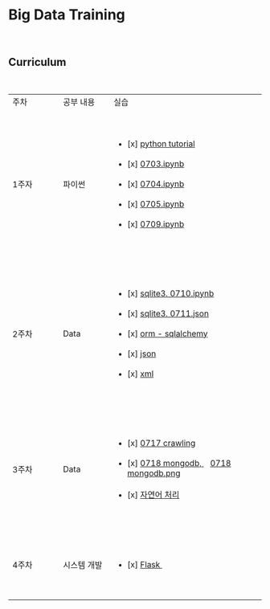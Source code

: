 
# Big Data Training

<br>

## Curriculum
<table>
<tr>
   <td width=20%>주차</td>
   <td width=20%>공부 내용</td>
   <td width=60%>실습</td>
   </tr>
   <tr>
   <td>1주자</td>
   <td>파이썬</td>
   <td>
   <ul>
   <li>[x]
     <a href="https://github.com/gmldusdkwk/Big-Data/tree/master/Python_Tutorial">python tutorial</a>
   </li>
   <li>[x]
     <a href="https://github.com/gmldusdkwk/Big-Data/blob/master/0703.ipynb">0703.ipynb</a>
   </li>
   <li>[x]
     <a href="https://github.com/gmldusdkwk/Big-Data/blob/master/0704.ipynb">0704.ipynb</a>
   </li>
   <li>[x]
     <a href = "https://github.com/gmldusdkwk/Big-Data/blob/master/0705.ipynb">0705.ipynb</a>
   </li>
   <li>[x]
     <a href = "https://github.com/gmldusdkwk/Big-Data/blob/master/0709.ipynb">0709.ipynb</a>
   </li>
   </ul>
   </td>
   </tr>
   
   <tr>
   <td>2주차</td>
   <td>Data</td>
   <td>
   <ul>
   <li>[x]
     <a href='https://github.com/gmldusdkwk/Big-Data/blob/master/0710_sqlite3.ipynb'>sqlite3. 0710.ipynb</a>
   </li>
   <li>[x]
     <a href='https://github.com/gmldusdkwk/Big-Data/blob/master/0711.json'>sqlite3. 0711.json</a>
   </li>
   <li>[x]
     <a href='https://github.com/gmldusdkwk/Big-Data/tree/master/ORM-sqlalchemy'>orm - sqlalchemy</a>
   </li>
   <li>[x]
     <a href='https://github.com/gmldusdkwk/Big-Data/blob/master/0713_JSON.ipynb'>json</a>
   </li>
   <li>[x]
     <a href='https://github.com/gmldusdkwk/Big-Data/blob/master/0713_XML.ipynb'>xml</a>
   </li>
   </ul>
   </td>
   </tr>
   
   <tr>
   <td>3주차</td>
   <td>Data</td>
   <td>
   <ul>
   <li>[x]
     <a href='https://github.com/gmldusdkwk/Big-Data/blob/master/0717.ipynb'>0717 crawling</a>
   </li>
   <li>[x]
     <a href='https://github.com/gmldusdkwk/Big-Data/blob/master/0718.ipynb'>0718 mongodb, </a>
   <a href='https://github.com/gmldusdkwk/Big-Data/blob/master/0718_mongodb.png'>0718 mongodb.png</a>
   </li>
   <li>[x]
     <a href=''>자연어 처리</a>
   </li>
   </ul>
   </td>
   </tr>
   
   <tr>
   <td>4주차</td>
   <td>시스템 개발</td>
   <td>
   <ul>
   <li>[x]
     <a href='https://github.com/gmldusdkwk/Big-Data/tree/master/0723'>Flask </a>
   </li>
   </ul>
   </td>
   </tr>
   
   </table>
   
   
   <br>
